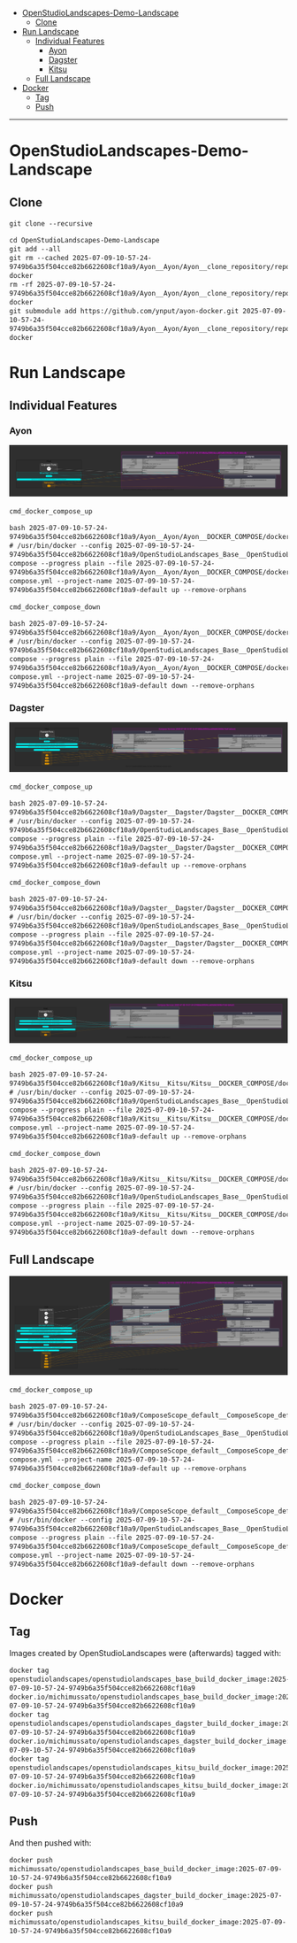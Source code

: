 <!-- TOC -->
* [OpenStudioLandscapes-Demo-Landscape](#openstudiolandscapes-demo-landscape)
  * [Clone](#clone)
* [Run Landscape](#run-landscape)
  * [Individual Features](#individual-features)
    * [Ayon](#ayon)
    * [Dagster](#dagster)
    * [Kitsu](#kitsu)
  * [Full Landscape](#full-landscape)
* [Docker](#docker)
  * [Tag](#tag)
  * [Push](#push)
<!-- TOC -->

---

# OpenStudioLandscapes-Demo-Landscape

## Clone

```shell
git clone --recursive
```

```shell
cd OpenStudioLandscapes-Demo-Landscape
git add --all
git rm --cached 2025-07-09-10-57-24-9749b6a35f504cce82b6622608cf10a9/Ayon__Ayon/Ayon__clone_repository/repos/ayon-docker
rm -rf 2025-07-09-10-57-24-9749b6a35f504cce82b6622608cf10a9/Ayon__Ayon/Ayon__clone_repository/repos/ayon-docker
git submodule add https://github.com/ynput/ayon-docker.git 2025-07-09-10-57-24-9749b6a35f504cce82b6622608cf10a9/Ayon__Ayon/Ayon__clone_repository/repos/ayon-docker
```

# Run Landscape

## Individual Features

### Ayon

![Ayon__docker_compose_graph.svg](2025-07-09-10-57-24-9749b6a35f504cce82b6622608cf10a9/Ayon__Ayon/Ayon__DOCKER_COMPOSE/docker_compose/Ayon__docker_compose_graph/Ayon__docker_compose_graph.svg)

`cmd_docker_compose_up`

```shell
bash 2025-07-09-10-57-24-9749b6a35f504cce82b6622608cf10a9/Ayon__Ayon/Ayon__DOCKER_COMPOSE/docker_compose/docker_compose_up.sh
# /usr/bin/docker --config 2025-07-09-10-57-24-9749b6a35f504cce82b6622608cf10a9/OpenStudioLandscapes_Base__OpenStudioLandscapes_Base/OpenStudioLandscapes_Base__docker_config_json compose --progress plain --file 2025-07-09-10-57-24-9749b6a35f504cce82b6622608cf10a9/Ayon__Ayon/Ayon__DOCKER_COMPOSE/docker_compose/docker-compose.yml --project-name 2025-07-09-10-57-24-9749b6a35f504cce82b6622608cf10a9-default up --remove-orphans
```

`cmd_docker_compose_down`

```shell
bash 2025-07-09-10-57-24-9749b6a35f504cce82b6622608cf10a9/Ayon__Ayon/Ayon__DOCKER_COMPOSE/docker_compose/docker_compose_down.sh
# /usr/bin/docker --config 2025-07-09-10-57-24-9749b6a35f504cce82b6622608cf10a9/OpenStudioLandscapes_Base__OpenStudioLandscapes_Base/OpenStudioLandscapes_Base__docker_config_json compose --progress plain --file 2025-07-09-10-57-24-9749b6a35f504cce82b6622608cf10a9/Ayon__Ayon/Ayon__DOCKER_COMPOSE/docker_compose/docker-compose.yml --project-name 2025-07-09-10-57-24-9749b6a35f504cce82b6622608cf10a9-default down --remove-orphans
```

### Dagster

![Dagster__docker_compose_graph.svg](2025-07-09-10-57-24-9749b6a35f504cce82b6622608cf10a9/Dagster__Dagster/Dagster__DOCKER_COMPOSE/docker_compose/Dagster__docker_compose_graph/Dagster__docker_compose_graph.svg)

`cmd_docker_compose_up`

```shell
bash 2025-07-09-10-57-24-9749b6a35f504cce82b6622608cf10a9/Dagster__Dagster/Dagster__DOCKER_COMPOSE/docker_compose/docker_compose_up.sh
# /usr/bin/docker --config 2025-07-09-10-57-24-9749b6a35f504cce82b6622608cf10a9/OpenStudioLandscapes_Base__OpenStudioLandscapes_Base/OpenStudioLandscapes_Base__docker_config_json compose --progress plain --file 2025-07-09-10-57-24-9749b6a35f504cce82b6622608cf10a9/Dagster__Dagster/Dagster__DOCKER_COMPOSE/docker_compose/docker-compose.yml --project-name 2025-07-09-10-57-24-9749b6a35f504cce82b6622608cf10a9-default up --remove-orphans
```

`cmd_docker_compose_down`

```shell
bash 2025-07-09-10-57-24-9749b6a35f504cce82b6622608cf10a9/Dagster__Dagster/Dagster__DOCKER_COMPOSE/docker_compose/docker_compose_down.sh
# /usr/bin/docker --config 2025-07-09-10-57-24-9749b6a35f504cce82b6622608cf10a9/OpenStudioLandscapes_Base__OpenStudioLandscapes_Base/OpenStudioLandscapes_Base__docker_config_json compose --progress plain --file 2025-07-09-10-57-24-9749b6a35f504cce82b6622608cf10a9/Dagster__Dagster/Dagster__DOCKER_COMPOSE/docker_compose/docker-compose.yml --project-name 2025-07-09-10-57-24-9749b6a35f504cce82b6622608cf10a9-default down --remove-orphans
```

### Kitsu

![Kitsu__docker_compose_graph.svg](2025-07-09-10-57-24-9749b6a35f504cce82b6622608cf10a9/Kitsu__Kitsu/Kitsu__DOCKER_COMPOSE/docker_compose/Kitsu__docker_compose_graph/Kitsu__docker_compose_graph.svg)

`cmd_docker_compose_up`

```shell
bash 2025-07-09-10-57-24-9749b6a35f504cce82b6622608cf10a9/Kitsu__Kitsu/Kitsu__DOCKER_COMPOSE/docker_compose/docker_compose_up.sh
# /usr/bin/docker --config 2025-07-09-10-57-24-9749b6a35f504cce82b6622608cf10a9/OpenStudioLandscapes_Base__OpenStudioLandscapes_Base/OpenStudioLandscapes_Base__docker_config_json compose --progress plain --file 2025-07-09-10-57-24-9749b6a35f504cce82b6622608cf10a9/Kitsu__Kitsu/Kitsu__DOCKER_COMPOSE/docker_compose/docker-compose.yml --project-name 2025-07-09-10-57-24-9749b6a35f504cce82b6622608cf10a9-default up --remove-orphans
```

`cmd_docker_compose_down`

```shell
bash 2025-07-09-10-57-24-9749b6a35f504cce82b6622608cf10a9/Kitsu__Kitsu/Kitsu__DOCKER_COMPOSE/docker_compose/docker_compose_down.sh
# /usr/bin/docker --config 2025-07-09-10-57-24-9749b6a35f504cce82b6622608cf10a9/OpenStudioLandscapes_Base__OpenStudioLandscapes_Base/OpenStudioLandscapes_Base__docker_config_json compose --progress plain --file 2025-07-09-10-57-24-9749b6a35f504cce82b6622608cf10a9/Kitsu__Kitsu/Kitsu__DOCKER_COMPOSE/docker_compose/docker-compose.yml --project-name 2025-07-09-10-57-24-9749b6a35f504cce82b6622608cf10a9-default down --remove-orphans
```

## Full Landscape

![Landscape_Map__landscape_map.svg](2025-07-09-10-57-24-9749b6a35f504cce82b6622608cf10a9/Landscape_Map__Landscape_Map/Landscape_Map__landscape_map/Landscape_Map__landscape_map.svg)

`cmd_docker_compose_up`

```shell
bash 2025-07-09-10-57-24-9749b6a35f504cce82b6622608cf10a9/ComposeScope_default__ComposeScope_default/ComposeScope_default__DOCKER_COMPOSE/docker_compose/docker_compose_up.sh
# /usr/bin/docker --config 2025-07-09-10-57-24-9749b6a35f504cce82b6622608cf10a9/OpenStudioLandscapes_Base__OpenStudioLandscapes_Base/OpenStudioLandscapes_Base__docker_config_json compose --progress plain --file 2025-07-09-10-57-24-9749b6a35f504cce82b6622608cf10a9/ComposeScope_default__ComposeScope_default/ComposeScope_default__DOCKER_COMPOSE/docker_compose/docker-compose.yml --project-name 2025-07-09-10-57-24-9749b6a35f504cce82b6622608cf10a9-default up --remove-orphans
```

`cmd_docker_compose_down`

```shell
bash 2025-07-09-10-57-24-9749b6a35f504cce82b6622608cf10a9/ComposeScope_default__ComposeScope_default/ComposeScope_default__DOCKER_COMPOSE/docker_compose/docker_compose_down.sh
# /usr/bin/docker --config 2025-07-09-10-57-24-9749b6a35f504cce82b6622608cf10a9/OpenStudioLandscapes_Base__OpenStudioLandscapes_Base/OpenStudioLandscapes_Base__docker_config_json compose --progress plain --file 2025-07-09-10-57-24-9749b6a35f504cce82b6622608cf10a9/ComposeScope_default__ComposeScope_default/ComposeScope_default__DOCKER_COMPOSE/docker_compose/docker-compose.yml --project-name 2025-07-09-10-57-24-9749b6a35f504cce82b6622608cf10a9-default down --remove-orphans
```

# Docker

## Tag

Images created by OpenStudioLandscapes were (afterwards) tagged with:

```shell
docker tag openstudiolandscapes/openstudiolandscapes_base_build_docker_image:2025-07-09-10-57-24-9749b6a35f504cce82b6622608cf10a9 docker.io/michimussato/openstudiolandscapes_base_build_docker_image:2025-07-09-10-57-24-9749b6a35f504cce82b6622608cf10a9
docker tag openstudiolandscapes/openstudiolandscapes_dagster_build_docker_image:2025-07-09-10-57-24-9749b6a35f504cce82b6622608cf10a9 docker.io/michimussato/openstudiolandscapes_dagster_build_docker_image:2025-07-09-10-57-24-9749b6a35f504cce82b6622608cf10a9
docker tag openstudiolandscapes/openstudiolandscapes_kitsu_build_docker_image:2025-07-09-10-57-24-9749b6a35f504cce82b6622608cf10a9 docker.io/michimussato/openstudiolandscapes_kitsu_build_docker_image:2025-07-09-10-57-24-9749b6a35f504cce82b6622608cf10a9
```

## Push

And then pushed with:

```shell
docker push michimussato/openstudiolandscapes_base_build_docker_image:2025-07-09-10-57-24-9749b6a35f504cce82b6622608cf10a9
docker push michimussato/openstudiolandscapes_dagster_build_docker_image:2025-07-09-10-57-24-9749b6a35f504cce82b6622608cf10a9
docker push michimussato/openstudiolandscapes_kitsu_build_docker_image:2025-07-09-10-57-24-9749b6a35f504cce82b6622608cf10a9
```